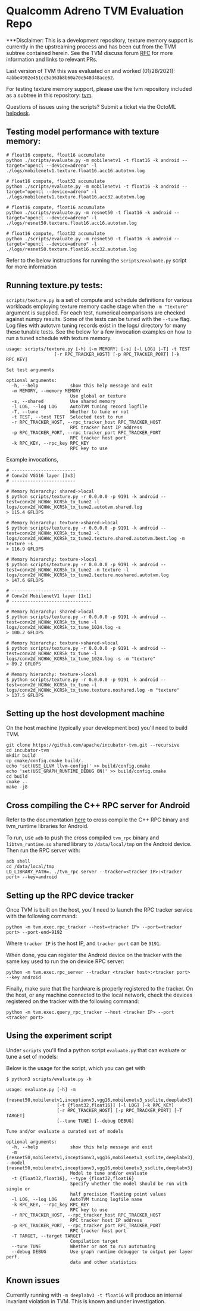# Qualcomm Adreno TVM Evaluation Repo

***Disclaimer: This is a development repository, texture memory support is currently in the upstreaming process and has been cut from the TVM subtree contained herein. See the TVM discuss forum [RFC](https://discuss.tvm.apache.org/t/rfc-texture-memory-support/9467) for more information and links to relevant PRs.

Last version of TVM this was evaluated on and worked (01/28/2021): `4abbe4902e451cc5a963b8b60a70e548d48ace62`.

For testing texture memory support, please use the tvm repository included as a subtree in this repository: [tvm](https://github.com/octoml/qualcomm/tree/master/tvm).



Questions of issues using the scripts? Submit a ticket via the OctoML [helpdesk](https://octoml.atlassian.net/servicedesk/customer/portal/6).

## Testing model performance with texture memory:
```
# float16 compute, float16 accumulate
python ./scripts/evaluate.py -m mobilenetv1 -t float16 -k android --target="opencl --device=adreno" -l ./logs/mobilenetv1.texture.float16.acc16.autotvm.log

# float16 compute, float32 accumulate
python ./scripts/evaluate.py -m mobilenetv1 -t float16 -k android --target="opencl --device=adreno" -l ./logs/mobilenetv1.texture.float16.acc32.autotvm.log

# float16 compute, float16 accumulate
python ./scripts/evaluate.py -m resnet50 -t float16 -k android --target="opencl --device=adreno" -l ./logs/resnet50.texture.float16.acc16.autotvm.log

# float16 compute, float32 accumulate
python ./scripts/evaluate.py -m resnet50 -t float16 -k android --target="opencl --device=adreno" -l ./logs/resnet50.texture.float16.acc32.autotvm.log

```
Refer to the below instructions for running the `scripts/evaluate.py` script for more information

## Running texture.py tests:
`scripts/texture.py` is a set of compute and schedule definitions for various workloads employing texture memory cache stage when the `-m "texture"` argument is supplied. For each test, numerical comparisons are checked against numpy results. Some of the tests can be tuned with the `--tune` flag. Log files with autotvm tuning records exist in the logs/ directory for many these tunable tests. See the below for a few invocation examples on how to run a tuned schedule with texture memory.

```
usage: scripts/texture.py [-h] [-m MEMORY] [-s] [-l LOG] [-T] -t TEST
                  [-r RPC_TRACKER_HOST] [-p RPC_TRACKER_PORT] [-k RPC_KEY]

Set test arguments

optional arguments:
  -h, --help            show this help message and exit
  -m MEMORY, --memory MEMORY
                        Use global or texture
  -s, --shared          Use shared memory
  -l LOG, --log LOG     AutoTVM tuning record logfile
  -T, --tune            Whether to tune or not
  -t TEST, --test TEST  Selected test to run
  -r RPC_TRACKER_HOST, --rpc_tracker_host RPC_TRACKER_HOST
                        RPC tracker host IP address
  -p RPC_TRACKER_PORT, --rpc_tracker_port RPC_TRACKER_PORT
                        RPC tracker host port
  -k RPC_KEY, --rpc_key RPC_KEY
                        RPC key to use

```
Example invocations,
```
# ------------------------
# Conv2d VGG16 layer [3x3]
# ------------------------

# Memory hierarchy: shared->local
$ python scripts/texture.py -r 0.0.0.0 -p 9191 -k android --test=conv2d_NCHWc_KCRSk_tx_tune2 -l logs/conv2d_NCHWc_KCRSk_tx_tune2.autotvm.shared.log
> 115.4 GFLOPS

# Memory hierarchy: texture->shared->local
$ python scripts/texture.py -r 0.0.0.0 -p 9191 -k android --test=conv2d_NCHWc_KCRSk_tx_tune2 -l logs/conv2d_NCHWc_KCRSk_tx_tune2.texture.shared.autotvm.best.log -m texture -s
> 116.9 GFLOPS

# Memory hierarchy: texture->local
$ python scripts/texture.py -r 0.0.0.0 -p 9191 -k android --test=conv2d_NCHWc_KCRSk_tx_tune2 -m texture -l logs/conv2d_NCHWc_KCRSk_tx_tune2.texture.noshared.autotvm.log
> 147.6 GFLOPS

# ------------------------------
# Conv2d MobilenetV1 layer [1x1]
# ------------------------------

# Memory hierarchy: shared->local
$ python scripts/texture.py -r 0.0.0.0 -p 9191 -k android --test=conv2d_NCHWc_KCRSk_tx_tune -l logs/conv2d_NCHWc_KCRSk_tx_tune_1024.log -s
> 100.2 GFLOPS

# Memory hierarchy: texture->shared->local
$ python scripts/texture.py -r 0.0.0.0 -p 9191 -k android --test=conv2d_NCHWc_KCRSk_tx_tune -l logs/conv2d_NCHWc_KCRSk_tx_tune_1024.log -s -m "texture"
> 89.2 GFLOPS

# Memory hierarchy: texture->local
$ python scripts/texture.py -r 0.0.0.0 -p 9191 -k android --test=conv2d_NCHWc_KCRSk_tx_tune -l logs/conv2d_NCHWc_KCRSk_tx_tune.texture.noshared.log -m "texture"
> 137.5 GFLOPS

```


## Setting up the host development machine

On the host machine (typically your development box) you'll need to build TVM. 

```
git clone https://github.com/apache/incubator-tvm.git --recursive
cd incubator-tvm
mkdir build
cp cmake/config.cmake build/.
echo 'set(USE_LLVM llvm-config)' >> build/config.cmake
echo 'set(USE_GRAPH_RUNTIME_DEBUG ON)' >> build/config.cmake
cd build
cmake ..
make -j8
```

## Cross compiling the C++ RPC server for Android

Refer to the documentation [here](https://github.com/apache/incubator-tvm/tree/master/apps/cpp_rpc) to cross compile the C++ RPC binary and tvm_runtime libraries for Android.

To run, use `adb` to push the cross compiled `tvm_rpc` binary and `libtvm_runtime.so` shared library to `/data/local/tmp` on the Android device. Then run the RPC server with:
```
adb shell
cd /data/local/tmp
LD_LIBRARY_PATH=. ./tvm_rpc server --tracker=<tracker IP>:<tracker port> --key=android
```

## Setting up the RPC device tracker

Once TVM is built on the host, you'll need to launch the RPC tracker service with the following command:
```
python -m tvm.exec.rpc_tracker --host=<tracker IP> --port=<tracker port> --port-end=9192
```
Where `tracker IP` is the host IP, and `tracker port` can be `9191`.

When done, you can register the Android device on the tracker with the same key used to run the on device RPC server:

```
python -m tvm.exec.rpc_server --tracker <tracker host>:<tracker port> --key android
```

Finally, make sure that the hardware is properly registered to the tracker. On the host, or any machine connected to the local network, check the devices registered on the tracker with the following command:

```
python -m tvm.exec.query_rpc_tracker --host <tracker IP> --port <tracker port>
```

## Using the experiment script

Under `scripts` you'll find a python script `evaluate.py` that can evaluate or tune a set of models:

Below is the usage for the script, which you can get with 

```
$ python3 scripts/evaluate.py -h

usage: evaluate.py [-h] -m
                   {resnet50,mobilenetv1,inceptionv3,vgg16,mobilenetv3_ssdlite,deeplabv3}
                   [-t {float32,float16}] [-l LOG] [-k RPC_KEY]
                   [-r RPC_TRACKER_HOST] [-p RPC_TRACKER_PORT] [-T TARGET]
                   [--tune TUNE] [--debug DEBUG]

Tune and/or evaluate a curated set of models

optional arguments:
  -h, --help            show this help message and exit
  -m {resnet50,mobilenetv1,inceptionv3,vgg16,mobilenetv3_ssdlite,deeplabv3}, --model {resnet50,mobilenetv1,inceptionv3,vgg16,mobilenetv3_ssdlite,deeplabv3}
                        Model to tune and/or evaluate
  -t {float32,float16}, --type {float32,float16}
                        Specify whether the model should be run with single or
                        half precision floating point values
  -l LOG, --log LOG     AutoTVM tuning logfile name
  -k RPC_KEY, --rpc_key RPC_KEY
                        RPC key to use
  -r RPC_TRACKER_HOST, --rpc_tracker_host RPC_TRACKER_HOST
                        RPC tracker host IP address
  -p RPC_TRACKER_PORT, --rpc_tracker_port RPC_TRACKER_PORT
                        RPC tracker host port
  -T TARGET, --target TARGET
                        Compilation target
  --tune TUNE           Whether or not to run autotuning
  --debug DEBUG         Use graph runtime debugger to output per layer perf.
                        data and other statistics
```

## Known issues ##
Currently running with `-m deeplabv3 -t float16` will produce an internal invariant violation in TVM. This is known and under investigation.


